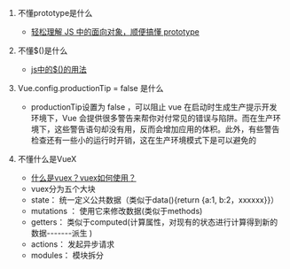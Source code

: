 1. 不懂prototype是什么
    - [轻松理解 JS 中的面向对象，顺便搞懂 prototype](https://mp.weixin.qq.com/s?__biz=MzUxODI3Mjc5MQ==&mid=2247487985&idx=1&sn=c49a32e98aafa0f44cb943221d77f0bc&chksm=f98a3389cefdba9f3567e893a171e0d04c9d942f522d85a071c5565227ed24134a37d01ce15f&scene=27)

2. 不懂$()是什么
    - [js中的$()的用法](http://outofmemory.cn/zaji/7098637.html)

3. Vue.config.productionTip = false 是什么
    - productionTip设置为 false ，可以阻止 vue 在启动时生成生产提示开发环境下，Vue 会提供很多警告来帮你对付常见的错误与陷阱。而在生产环境下，这些警告语句却没有用，反而会增加应用的体积。此外，有些警告检查还有一些小的运行时开销，这在生产环境模式下是可以避免的

4. 不懂什么是VueX
    - [什么是vuex？vuex如何使用？](https://blog.csdn.net/m0_70477767/article/details/125155540)
    - vuex分为五个大块
    - state： 统一定义公共数据（类似于data(){return {a:1, b:2，xxxxxx}}）
    - mutations ： 使用它来修改数据(类似于methods)
    - getters： 类似于computed(计算属性，对现有的状态进行计算得到新的数据-------派生 )
    - actions： 发起异步请求
    - modules： 模块拆分

